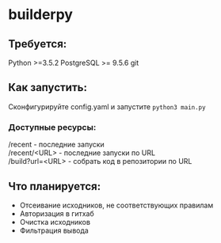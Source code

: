 # builderpy

## Требуется:
Python >=3.5.2
PostgreSQL >= 9.5.6
git

## Как запустить:
Сконфигурируйте config.yaml  и запустите `python3 main.py`

### Доступные ресурсы:
/recent - последние запуски  
/recent/\<URL\> - последние запуски по URL  
/build?url=\<URL\> - собрать код в репозитории по URL

## Что планируется:
* Отсеивание исходников, не соответствующих правилам
* Авторизация в гитхаб
* Очистка исходников
* Фильтрация вывода
